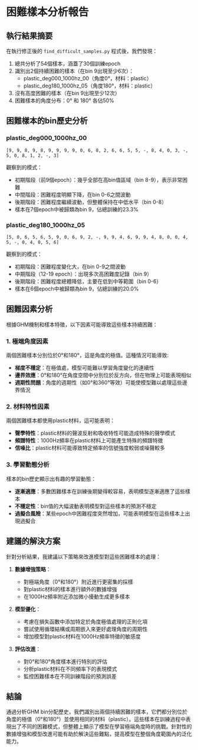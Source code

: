 # 困難樣本分析報告

## 執行結果摘要

在執行修正後的 `find_difficult_samples.py` 程式後，我們發現：

1. 總共分析了54個樣本，涵蓋了30個訓練epoch
2. 識別出2個持續困難的樣本（在bin 9出現至少6次）：
   - plastic_deg000_1000hz_00（角度0°，材料：plastic）
   - plastic_deg180_1000hz_05（角度180°，材料：plastic）
3. 沒有高度困難的樣本（在bin 9出現至少12次）
4. 困難樣本的角度分布：0° 和 180° 各佔50%

## 困難樣本的bin歷史分析

### plastic_deg000_1000hz_00

```
[9, 9, 8, 9, 8, 9, 9, 9, 9, 0, 6, 8, 2, 6, 6, 5, 5, -, 8, 4, 0, 3, -, 5, 0, 8, 1, 2, -, 3]
```

觀察到的模式：
- 初期階段（前9個epoch）：幾乎全部在高bin值區域（bin 8-9），表示非常困難
- 中間階段：困難程度明顯下降，在bin 0-6之間波動
- 後期階段：困難程度繼續波動，但整體保持在中低水平（bin 0-8）
- 樣本在7個epoch中被歸類為bin 9，佔總訓練的23.3%

### plastic_deg180_1000hz_05

```
[5, 0, 6, 5, 6, 5, 9, 0, 6, 9, 2, -, 9, 9, 4, 6, 9, 9, 4, 8, 0, 0, 4, 5, -, 0, 4, 0, 5, 6]
```

觀察到的模式：
- 初期階段：困難程度變化大，在bin 0-9之間波動
- 中期階段（12-19 epoch）：出現多次高困難度記錄（bin 9）
- 後期階段：困難程度總體降低，主要在低到中等範圍（bin 0-6）
- 樣本在6個epoch中被歸類為bin 9，佔總訓練的20.0%

## 困難因素分析

根據GHM機制和樣本特徵，以下因素可能導致這些樣本持續困難：

### 1. 極端角度因素

兩個困難樣本分別位於0°和180°，這是角度的極值。這種情況可能導致:
- **梯度不穩定**：在極值處，模型可能難以學習角度變化的連續性
- **邊界效應**：0°和180°在角度空間中分別位於反方向，但在物理上可能表現相似
- **週期性問題**：角度的週期性（如0°和360°等效）可能使模型難以處理這些邊界情況

### 2. 材料特性因素

兩個困難樣本都使用plastic材料，這可能表明：
- **聲學特性**：plastic材料的聲波反射和吸收特性可能造成特殊的聲學模式
- **頻譜特性**：1000Hz頻率在plastic材料上可能產生特殊的頻譜特徵
- **信噪比**：plastic材料可能導致特定頻率的信號強度較弱或噪聲較多

### 3. 學習動態分析

樣本的bin歷史顯示出有趣的學習動態：
- **逐漸適應**：多數困難樣本在訓練後期變得較容易，表明模型逐漸適應了這些樣本
- **不穩定性**：bin值的大幅波動表明模型對這些樣本的預測不穩定
- **過擬合風險**：某些epoch中困難程度突然增加，可能表明模型在這些樣本上出現過擬合

## 建議的解決方案

針對分析結果，我建議以下策略來改進模型對這些困難樣本的處理：

1. **數據增強策略**：
   - 對極端角度（0°和180°）附近進行更密集的採樣
   - 對plastic材料的樣本進行額外的數據增強
   - 在1000Hz頻率附近添加微小擾動生成更多樣本

2. **模型優化**：
   - 考慮在損失函數中添加特定於角度極值處理的正則化項
   - 嘗試使用循環結構或周期嵌入來更好處理角度的周期性
   - 增加模型對plastic材料在1000Hz頻率特徵的敏感度

3. **評估改進**：
   - 對0°和180°角度樣本進行特別的評估
   - 分析plastic材料在不同頻率下的表現模式
   - 監控困難樣本在不同訓練階段的預測誤差

## 結論

通過分析GHM bin分配歷史，我們識別出兩個持續困難的樣本，它們都分別位於角度的極值（0°和180°）並使用相同的材料（plastic）。這些樣本在訓練過程中表現出了不同的困難模式，但整體上顯示了模型在學習極端角度時的挑戰。針對性的數據增強和模型改進可能有助於解決這些難點，提高模型在整個角度範圍內的泛化能力。 